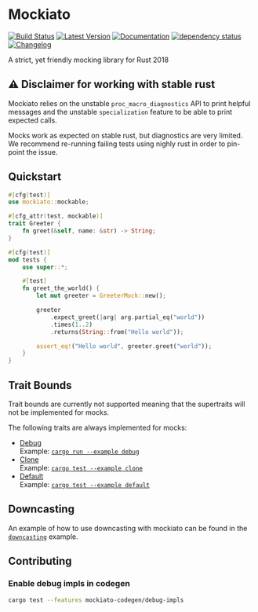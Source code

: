 # Mockiato

[![Build Status](https://travis-ci.com/myelin-ai/mockiato.svg?branch=master)](https://travis-ci.com/myelin-ai/mockiato)
[![Latest Version](https://img.shields.io/crates/v/mockiato.svg)](https://crates.io/crates/mockiato)
[![Documentation](https://docs.rs/mockiato/badge.svg)](https://docs.rs/mockiato)
[![dependency status](https://deps.rs/repo/github/myelin-ai/mockiato/status.svg)](https://deps.rs/repo/github/myelin-ai/mockiato)
[![Changelog](https://img.shields.io/badge/changelog-changelog.md-blue.svg)](changelog.md)

A strict, yet friendly mocking library for Rust 2018

## ⚠️ Disclaimer for working with stable rust
Mockiato relies on the unstable `proc_macro_diagnostics` API to print helpful messages
and the unstable `specialization` feature to be able to print expected calls.

Mocks work as expected on stable rust, but diagnostics are very limited.  
We recommend re-running failing tests using nighly rust in order to pin-point the issue.

## Quickstart

```rust
#[cfg(test)]
use mockiato::mockable;

#[cfg_attr(test, mockable)]
trait Greeter {
    fn greet(&self, name: &str) -> String;
}

#[cfg(test)]
mod tests {
    use super::*;

    #[test]
    fn greet_the_world() {
        let mut greeter = GreeterMock::new();

        greeter
            .expect_greet(|arg| arg.partial_eq("world"))
            .times(1..2)
            .returns(String::from("Hello world"));

        assert_eq!("Hello world", greeter.greet("world"));
    }
}
```

## Trait Bounds

Trait bounds are currently not supported meaning that the supertraits will not be implemented for mocks.

The following traits are always implemented for mocks:

- [Debug](https://doc.rust-lang.org/std/fmt/trait.Debug.html)  
  Example: [`cargo run --example debug`](./examples/debug.rs)
- [Clone](https://doc.rust-lang.org/std/clone/trait.Clone.html)  
  Example: [`cargo test --example clone`](./examples/clone.rs)
- [Default](https://doc.rust-lang.org/std/default/trait.Default.html)  
  Example: [`cargo test --example default`](./examples/default.rs)

## Downcasting

An example of how to use downcasting with mockiato can be found in the [`downcasting`](./examples/downcasting.rs) example.

## Contributing

### Enable debug impls in codegen

```bash
cargo test --features mockiato-codegen/debug-impls
```
